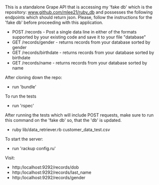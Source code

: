 This is a standalone Grape API that is accessing my 'fake db' which is the repository: www.github.com/mlee21/ruby_db and possesses the following endpoints which should return json.
Please, follow the instructions for the 'fake db' before proceeding with this application.

* POST /records - Post a single data line in either of the formats supported by your existing code and save it to your file "database"
* GET /records/gender - returns records from your database sorted by gender
* GET /records/birthdate - returns records from your database sorted by birthdate
* GET /records/name - returns records from your database sorted by name

After cloning down the repo:

* run 'bundle'

To run the tests

* run 'rspec'

After running the tests which will include POST requests,
make sure to run this command on the 'fake db' so, that the 'db' is updated.

* ruby lib/data_retriever.rb customer_data_test.csv

To start the server:

* run 'rackup config.ru'

Visit:

* http:/localhost:9292/records/dob
* http:/localhost:9292/records/last_name
* http:/localhost:9292/records/gender
